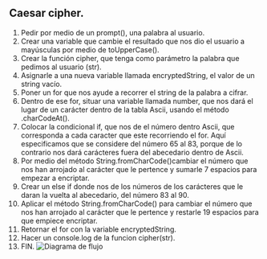 ## Caesar cipher.

1. Pedir por medio de un prompt(), una palabra al usuario.
2. Crear una variable que cambie el resultado que nos dio el usuario a mayúsculas por medio de toUpperCase().
3. Crear la función cipher, que tenga como parámetro la palabra que pedimos al usuario (str).
4. Asignarle a una nueva variable llamada encryptedString, el valor de un string vacío.
5. Poner un for que nos ayude a recorrer el string de la palabra a cifrar.
6. Dentro de ese for, situar una variable llamada number, que nos dará el lugar de un carácter dentro de la tabla Ascii, usando el método .charCodeAt().
7. Colocar la condicional if, que nos de el número dentro Ascii, que corresponda a cada caracter que este recorriendo el for. Aquí especificamos que se considere del número 65 al 83, porque de lo contrario nos dará carácteres fuera del abecedario dentro de Ascii.
8. Por medio del método String.fromCharCode()cambiar el número que nos han arrojado al carácter que le pertence y sumarle 7 espacios para empezar a encriptar.
9. Crear un else if donde nos de los números de los carácteres que le daran la vuelta al abecedario, del número 83 al 90.
10. Aplicar el método String.fromCharCode() para cambiar el número que nos han arrojado al carácter que le pertence y restarle 19 espacios para que empiece encriptar.
11. Retornar el for con la variable encryptedString.
12. Hacer un console.log de la funcion cipher(str).
13. FIN.
![Diagrama de flujo](Diagrama.jpg)
